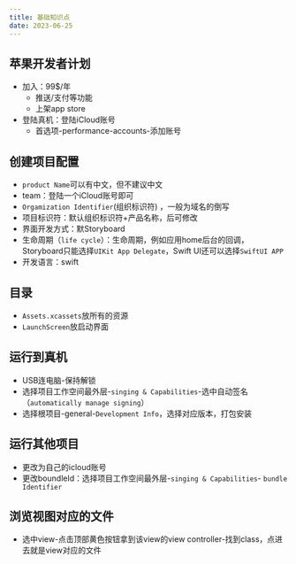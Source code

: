 ```yaml
---
title: 基础知识点
date: 2023-06-25
---
```

## 苹果开发者计划
* 加入：99$/年
  * 推送/支付等功能
  * 上架app store
* 登陆真机：登陆iCloud账号
  * 首选项-performance-accounts-添加账号

## 创建项目配置
* `product Name`可以有中文，但不建议中文
* team：登陆一个iCloud账号即可
* `Orgamization Identifier`(组织标识符) ，一般为域名的倒写
* 项目标识符：默认组织标识符+产品名称，后可修改
* 界面开发方式：默Storyboard
* 生命周期（`life cycle`）：生命周期，例如应用home后台的回调，Storyboard只能选择`UIKit App Delegate`，Swift UI还可以选择`SwiftUI APP`
* 开发语言：swift
## 目录
* `Assets.xcassets`放所有的资源
* `LaunchScreen`放启动界面
## 运行到真机
* USB连电脑-保持解锁
* 选择项目工作空间最外层-`singing & Capabilities`-选中自动签名（`automatically manage signing`）
* 选择根项目-general-`Development Info`，选择对应版本，打包安装
## 运行其他项目
* 更改为自己的icloud账号
* 更改boundleId：选择项目工作空间最外层-`singing & Capabilities`- `bundle Identifier`
## 浏览视图对应的文件
* 选中view-点击顶部黄色按钮拿到该view的view controller-找到class，点进去就是view对应的文件